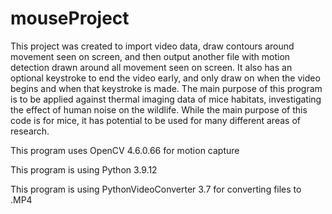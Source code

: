 # mouseProject

This project was created to import video data, draw contours around movement seen on screen, and then output another file with motion detection drawn around all movement seen on screen. It also has an optional keystroke to end the video early, and only draw on when the video begins and when that keystroke is made. The main purpose of this program is to be applied against thermal imaging data of mice habitats, investigating the effect of human noise on the wildlife. While the main purpose of this code is for mice, it has potential to be used for many different areas of research.

This program uses OpenCV 4.6.0.66 for motion capture

This program is using Python 3.9.12

This program is using PythonVideoConverter 3.7 for converting files to .MP4
